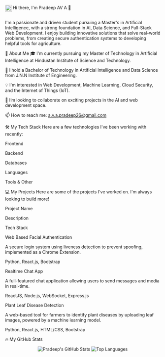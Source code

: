 Hi there, I'm Pradeep AV A 👋
<a href="https://www.google.com/search?q=https://www.linkedin.com/in/pradeepava">
<img align="left" alt="Pradeep's LinkedIn" width="22px" src="https://www.google.com/search?q=https://cdn.jsdelivr.net/npm/simple-icons%40v3/icons/linkedin.svg" />
</a>
<br/>
<br/>

I'm a passionate and driven student pursuing a Master's in Artificial Intelligence, with a strong foundation in AI, Data Science, and Full-Stack Web Development. I enjoy building innovative solutions that solve real-world problems, from creating secure authentication systems to developing helpful tools for agriculture.

🚀 About Me
🎓 I'm currently pursuing my Master of Technology in Artificial Intelligence at Hindustan Institute of Science and Technology.

🌱 I hold a Bachelor of Technology in Artificial Intelligence and Data Science from J.N.N Institute of Engineering.

💡 I'm interested in Web Development, Machine Learning, Cloud Security, and the Internet of Things (IoT).

👯 I’m looking to collaborate on exciting projects in the AI and web development space.

📫 How to reach me: a.v.a.pradeep26@gmail.com

🛠️ My Tech Stack
Here are a few technologies I've been working with recently:

Frontend

Backend

Databases

Languages

Tools & Other









































💻 My Projects
Here are some of the projects I've worked on. I'm always looking to build more!

Project Name

Description

Tech Stack

Web Based Facial Authentication

A secure login system using liveness detection to prevent spoofing, implemented as a Chrome Extension.

Python, React.js, Bootstrap

Realtime Chat App

A full-featured chat application allowing users to send messages and media in real-time.

ReactJS, Node.js, WebSocket, Express.js

Plant Leaf Disease Detection

A web-based tool for farmers to identify plant diseases by uploading leaf images, powered by a machine learning model.

Python, React.js, HTML/CSS, Bootstrap

🔥 My GitHub Stats
<p align="center">
<img src="https://www.google.com/search?q=https://github-readme-stats.vercel.app/api%3Fusername%3Dyour-github-username%26show_icons%3Dtrue%26theme%3Ddracula%26hide_border%3Dtrue%26count_private%3Dtrue" alt="Pradeep's GitHub Stats" />
<img src="https://www.google.com/search?q=https://github-readme-stats.vercel.app/api/top-langs/%3Fusername%3Dyour-github-username%26layout%3Dcompact%26theme%3Ddracula%26hide_border%3Dtrue" alt="Top Languages" />
</p>